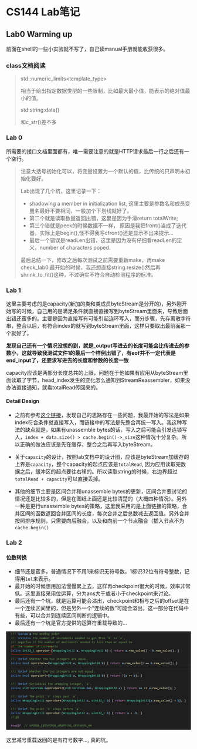# CS144 Lab笔记

## Lab0 Warming up

前面在shell的一些小实验就不写了，自己读manual手册就能收获很多。

### class文档阅读

> std::numeric_limits<template_type>
>
> 相当于给出指定数据类型的一些限制，比如最大最小值，能表示的绝对值最小的值。
>
> std:string:data()
>
> 和c_str()差不多

### Lab 0

所需要的接口文档里面都有，唯一需要注意的就是HTTP请求最后一行之后还有一个空行。

> 注意大括号初始化可以，将变量设置为一个默认的值，比传统的只声明未初始化要好。
>
> Lab出现了几个坑，这里记录一下：
>
> * shadowing a member in initialization list, 这里主要是参数名和成员变量名最好不要相同，一般加个下划线就好了。
> * 第二个就是读取数量返回出错，这里是因为手滑return totalWrite;
> * 第三个错就是peek的时候数据不一样， 原因是我把front()当成了迭代器，实际上是begin(),怪不得我写cfront()还是显示不出来提示...
> * 最后一个错误是readLen出错，这里是因为没有仔细看readLen的定义，number of characters poped.
>
> 最后总结一下，修改之后每次测试之前需要重新make，再make check_lab0.最开始的时候，我还想直接string.resize()然后再shrink_to_fit()这种，不过确实不符合自动检测程序的标准。

### Lab 1

这里主要考虑的是capacity(新加的类和类成员byteStream是分开的)，另外刚开始写的时候，自己用的是满足条件就直接直接写到byteStream里面来，导致后面出错还蛮多的。主要是因为直接写有可能引起连环写入，而分步骤，先存离散字符串，整合以后，有符合index的就写到byteStream里面，这样只要取出最前面那一个就好了。

**发现自己还有一个情况没想的到，就是_output写进去的长度可能会比传进去的参数小，这就导致我测试文件1的最后一个样例出错了，有eof并不一定代表是end_input了，还要求写进去的长度和参数的长度一致**

capacity应该是两部分长度总共的上限，问题在于他如果有应用从byteStream里面读取了字节，head_index发生的变化怎么通知到StreamReassembler，如果没办法直接通知，就看totalRead传回来的。

#### Detail Design

* 之前有参考[这个链接](https://blog.csdn.net/kangyupl/article/details/108589594)，发现自己的思路存在一些问题，我最开始的写法是如果index符合条件就直接写入，而链接中的写法是先整合再统一写入。我这种写法的缺点就是，如果有unassemble bytes的话，写入之后可能会引发连锁写入，```index + data.size() > cache.begin()->_size```这种情况十分复杂。所以正确的做法应该是先在缓存，整合之后再写入byteStream。
* 关于```capacity```的设计，按照lab文档中的设计图，应该是byteStream加缓存的上界是```capacity```，整个capacity的起点应该是```totalRead```, 因为应用读取完数据之后，缓冲区的起点要往右移的。所以读取string的时候，右边界超过```totalRead + capacity```可以直接丢掉。

* 其他的细节主要是区间合并和unassemble bytes的更新，区间合并要讨论的情况还是比较多的，但是在图纸上画还是比较清楚的（大概四种情况）。另外一种是更行unassemble bytes的策略，这里我采用的是上面链接的策略，合并区间的函数返回合并区间的长度，每次合并之后总数减去返回值。另外合并按照排序规则，只需要向后融合，以及和向前一个节点融合（插入节点不为```cache.begin()```

### Lab 2

#### 位数转换

* 细节还是蛮多，普通情况下不用1来标识无符号数，1标识32位有符号整数，记得用```1ul```来表示。
* 最开始的时候想用加法慢慢累上去，这样再checkpoint很大的时候，效率非常低。这里直接采用位运算，分为ans大于或者小于checkpoint来讨论。
* 最后还有一个坑，就是运算可能会溢出，checkpoint和相与之后的offset是在一个连续区间里的，但是另外一个“连续的数”可能会溢出，这一部分在代码中有些，可以合并到连续区间判断的逻辑中。
* 最后还有一个坑是官方提供的运算符重载导致的...

![overload](./pics/overload.png)

这里减号重载返回的是有符号数字..., 真的坑。